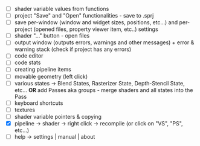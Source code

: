 - [ ] shader variable values from functions
- [ ] project "Save" and "Open" functionalities - save to .sprj
- [ ] save per-window (window and widget sizes, positions, etc...) and per-project (opened files, property viewer item, etc..) settings
- [ ] shader "..." button - open files
- [ ] output window (outputs errors, warnings and other messages) + error & warning stack (check if project has any errors)
- [ ] code editor
- [ ] code stats
- [ ] creating pipeline items
- [ ] movable geometry (left click)
- [ ] various states -> Blend States, Rasterizer State, Depth-Stencil State, etc... **OR** add Passes aka groups - merge shaders and all states into the Pass
- [ ] keyboard shortcuts
- [ ] textures
- [ ] shader variable pointers & copying
- [x] pipeline -> shader -> right click -> recompile (or click on "VS", "PS", etc...)
- [ ] help -> settings | manual | about
